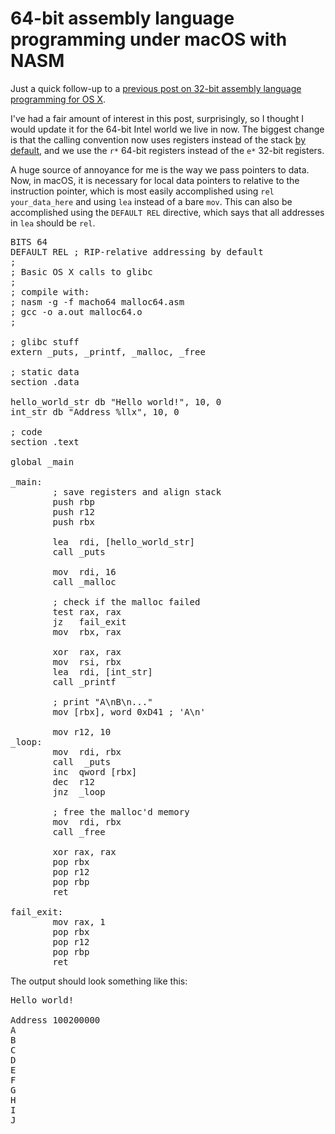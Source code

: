 # 64-bit assembly language programming under macOS with NASM

Just a quick follow-up to a [previous post on 32-bit assembly language programming for OS X](http://caswenson.com/2009_09_26_assembly_language_programming_under_os_x_with_nasm.html).

I've had a fair amount of interest in this post, surprisingly, so I thought I would update it for the 64-bit Intel world we live in now.
The biggest change is that the calling convention now uses registers instead of the stack [by
default](https://courses.cs.washington.edu/courses/cse378/10au/sections/Section1_recap.pdf), and we
use the `r*` 64-bit registers instead of the `e*` 32-bit registers.

A huge source of annoyance for me is the way we pass pointers to data.
Now, in macOS, it is necessary for local data pointers to relative to the instruction pointer,
which is most easily accomplished using `rel your_data_here` and using `lea` instead of a
bare `mov`.
This can also be accomplished using the `DEFAULT REL` directive, which says that
all addresses in `lea` should be `rel`.

<pre name="code" class="nasm">
BITS 64
DEFAULT REL ; RIP-relative addressing by default
;
; Basic OS X calls to glibc
;
; compile with:
; nasm -g -f macho64 malloc64.asm
; gcc -o a.out malloc64.o
;

; glibc stuff
extern _puts, _printf, _malloc, _free

; static data
section .data

hello_world_str db "Hello world!", 10, 0
int_str db "Address %llx", 10, 0

; code
section .text

global _main

_main:
        ; save registers and align stack
        push rbp
        push r12
        push rbx

        lea  rdi, [hello_world_str]
        call _puts

        mov  rdi, 16
        call _malloc

        ; check if the malloc failed
        test rax, rax
        jz   fail_exit
        mov  rbx, rax

        xor  rax, rax
        mov  rsi, rbx
        lea  rdi, [int_str]
        call _printf

        ; print "A\nB\n..."
        mov [rbx], word 0xD41 ; 'A\n'

        mov r12, 10
_loop:
        mov  rdi, rbx
        call  _puts
        inc  qword [rbx]
        dec  r12
        jnz  _loop

        ; free the malloc'd memory
        mov  rdi, rbx
        call _free

        xor rax, rax
        pop rbx
        pop r12
        pop rbp
        ret

fail_exit:
        mov rax, 1
        pop rbx
        pop r12
        pop rbp
        ret
</pre>

The output should look something like this:

<pre>
Hello world!

Address 100200000
A
B
C
D
E
F
G
H
I
J
</pre>
